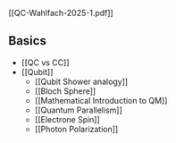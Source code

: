 [[QC-Wahlfach-2025-1.pdf]]


## Basics

- [[QC vs CC]]
- [[Qubit]]
	- [[Qubit Shower analogy]]
	- [[Bloch Sphere]]
	- [[Mathematical Introduction to QM]]
	- [[Quantum Parallelism]]
	- [[Electrone Spin]]
	- [[Photon Polarization]]


